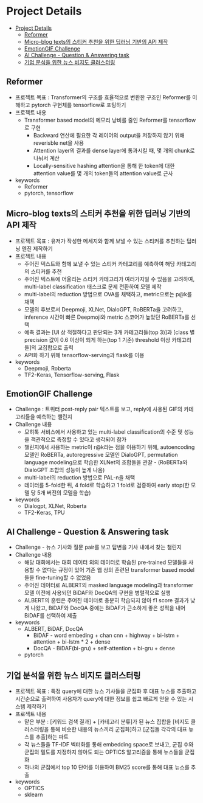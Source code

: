 # Project Details

- [Project Details](#project-details)
  * [Reformer](#reformer)
  * [Micro-blog texts의 스티커 추천을 위한 딥러닝 기반의 API 제작](#micro-blog-texts의-스티커-추천을-위한-딥러닝-기반의-api-제작)
  * [EmotionGIF Challenge](#emotiongif-challenge)
  * [AI Challenge - Question & Answering task](#ai-challenge---question--answering-task)
  * [기업 분석을 위한 뉴스 비지도 클러스터링](#기업-분석을-위한-뉴스-비지도-클러스터링)


## Reformer

- 프로젝트 목표 : Transformer의 구조를 효율적으로 변환한 구조인 Reformer를 이해하고 pytorch 구현체를 tensorflow로 포팅하기
- 프로젝트 내용
    - Transformer based model의 메모리 낭비를 줄인 Reformer를 tensorflow로 구현
        - Backward 연산에 필요한 각 레이어의 output을 저장하지 않기 위해 reverisble net을 사용
        - Attention layer의 결과를 dense layer에 통과시킬 때, 몇 개의 chunk로 나눠서 계산
        - Locally-sensitive hashing attention을 통해 한 token에 대한 attention value를 몇 개의 token들의 attention value로 근사
- keywords
    - Reformer
    - pytorch, tensorflow

## Micro-blog texts의 스티커 추천을 위한 딥러닝 기반의 API 제작

- 프로젝트 목표 : 유저가 작성한 메세지와 함께 보낼 수 있는 스티커를 추천하는 딥러닝 엔진 제작하기
- 프로젝트 내용
    - 주어진 텍스트와 함께 보낼 수 있는 스티커 카테고리를 예측하여 해당 카테고리의 스티커를 추천
    - 주어진 텍스트에 어울리는 스티커 카테고리가 여러가지일 수 있음을 고려하여, multi-label classification 태스크로 문제 전환하여 모델 제작
    - multi-label의 reduction 방법으로 OVA를 채택하고, metric으로는 p@k를 채택
    - 모델의 후보로서 Deepmoji, XLNet, DialoGPT, RoBERTa을 고려하고, inference 시간이 빠른 Deepmoji와 metric 스코어가 높았던 RoBERTa를 선택
    - 예측 결과는 [UI 상 적절하다고 판단되는 3개 카테고리들(top 3)]과 [class 별 precision 값이 0.6 이상이 되게 하는(top 1 기준) threshold 이상 카테고리들]의 교집합으로 출력
    - API화 하기 위해 tensorflow-serving과 flask를 이용
- keywords
    - Deepmoji, Roberta
    - TF2-Keras, Tensorflow-serving, Flask

## EmotionGIF Challenge

- Challenge : 트위터 post-reply pair 텍스트를 보고, reply에 사용된 GIF의 카테고리들을 예측하는 챌린지
- Challenge 내용
    - 모히톡 서비스에서 사용하고 있는 multi-label classification의 수준 및 성능을 객관적으로 측정할 수 있다고 생각되어 참가
    - 챌린지에서 사용하는 metric이 r@k라는 점을 이용하기 위해, autoencoding 모델인 RoBERTa, autoregressive 모델인 DialoGPT, permutation language modeling으로 학습한 XLNet의 조합들을 관찰 - (RoBERTa와 DialoGPT 조합의 성능이 높게 나옴)
    - multi-label의 reduction 방법으로 PAL-n을 채택
    - 데이터를 5-fold한 뒤, 4 fold로 학습하고 1 fold로 검증하여 early stop(한 모델 당 5개 버전의 모델을 학습)
- keywords
    - Dialogpt, XLNet, Roberta
    - TF2-Keras, TPU

## AI Challenge - Question & Answering task

- Challenge - 뉴스 기사와 질문 pair를 보고 답변을 기사 내에서 찾는 챌린지
- Challenge 내용
    - 해당 대회에서는 대회 데이터 외의 데이터로 학습된 pre-trained 모델들을 사용할 수 없다는 규정이 있어 기존 웹 상의 훈련된 transformer based model들을 fine-tuning할 수 없었음
    - 주어진 데이터로 ALBERT의 masked language modeling과 transformer 모델 이전에 사용되던 BiDAF와 DocQA의 구현을 병렬적으로 실행
    - ALBERT의 훈련은 주어진 데이터로 충분히 학습되지 않아 f1 score 결과가 낮게 나왔고, BiDAF와 DocQA 중에는 BiDAF가 근소하게 좋은 성적을 내어 BiDAF를 선택하여 제출
- keywords
    - ALBERT, BiDAF, DocQA
        - BiDAF - word embeding + chan cnn + highway + bi-lstm + attention + bi-lstm * 2 + dense
        - DocQA - BiDAF(bi-gru) + self-attention + bi-gru + dense
    - pytorch

## 기업 분석을 위한 뉴스 비지도 클러스터링

- 프로젝트 목표 : 특정 query에 대한 뉴스 기사들을 군집화 후 대표 뉴스를 추출하고 시간순으로 출력하여 사용자가 query에 대한 정보를 쉽고 빠르게 얻을 수 있는 시스템 제작하기
- 프로젝트 내용
    - 맡은 부분 : [키워드 검색 결과] + [카테고리 분류]가 된 뉴스 집합을 [비지도 클러스터링을 통해 비슷한 내용의 뉴스끼리 군집화]하고 [군집들 각각의 대표 뉴스를 추출]하는 파트
    - 각 뉴스들을 TF-IDF 벡터화를 통해 embedding space로 보내고, 군집 수와 군집의 밀도를 지정하지 않아도 되는 OPTICS 알고리즘을 통해 뉴스들을 군집화
    - 하나의 군집에서 top 10 단어를 이용하여 BM25 score를 통해 대표 뉴스를 추출
- keywords
    - OPTICS
    - sklearn